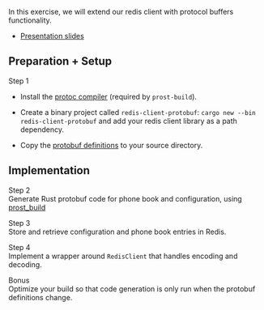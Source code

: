 In this exercise, we will extend our redis client with protocol buffers
functionality.

-   [Presentation slides](../redis-protobuf.html)

Preparation + Setup
----

Step 1  
-   Install the [protoc
    compiler](https://grpc.io/docs/protoc-installation/) (required by
    `prost-build`).

-   Create a binary project called `redis-client-protobuf`:
    `cargo new --bin redis-client-protobuf` and add your redis client
    library as a path dependency.

-   Copy the [protobuf
    definitions](https://github.com/ferrous-systems/teaching-material/tree/main/assignments/redis-protobuf)
    to your source directory.

Implementation
----

Step 2  
Generate Rust protobuf code for phone book and configuration, using
[prost\_build](https://docs.rs/prost-build/0.7.0/prost_build/)

Step 3  
Store and retrieve configuration and phone book entries in Redis.

Step 4  
Implement a wrapper around `RedisClient` that handles encoding and
decoding.

Bonus  
Optimize your build so that code generation is only run when the
protobuf definitions change.
